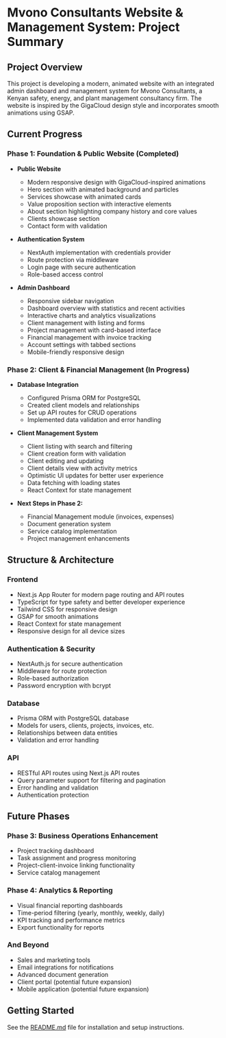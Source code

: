 # Mvono Consultants Website & Management System: Project Summary

## Project Overview

This project is developing a modern, animated website with an integrated admin dashboard and management system for Mvono Consultants, a Kenyan safety, energy, and plant management consultancy firm. The website is inspired by the GigaCloud design style and incorporates smooth animations using GSAP.

## Current Progress

### Phase 1: Foundation & Public Website (Completed)
- **Public Website**
  - Modern responsive design with GigaCloud-inspired animations
  - Hero section with animated background and particles
  - Services showcase with animated cards
  - Value proposition section with interactive elements
  - About section highlighting company history and core values
  - Clients showcase section
  - Contact form with validation

- **Authentication System**
  - NextAuth implementation with credentials provider
  - Route protection via middleware
  - Login page with secure authentication
  - Role-based access control

- **Admin Dashboard**
  - Responsive sidebar navigation
  - Dashboard overview with statistics and recent activities
  - Interactive charts and analytics visualizations
  - Client management with listing and forms
  - Project management with card-based interface
  - Financial management with invoice tracking
  - Account settings with tabbed sections
  - Mobile-friendly responsive design

### Phase 2: Client & Financial Management (In Progress)
- **Database Integration**
  - Configured Prisma ORM for PostgreSQL
  - Created client models and relationships
  - Set up API routes for CRUD operations
  - Implemented data validation and error handling

- **Client Management System**
  - Client listing with search and filtering
  - Client creation form with validation
  - Client editing and updating
  - Client details view with activity metrics
  - Optimistic UI updates for better user experience
  - Data fetching with loading states
  - React Context for state management

- **Next Steps in Phase 2:**
  - Financial Management module (invoices, expenses)
  - Document generation system
  - Service catalog implementation
  - Project management enhancements

## Structure & Architecture

### Frontend
- Next.js App Router for modern page routing and API routes
- TypeScript for type safety and better developer experience
- Tailwind CSS for responsive design
- GSAP for smooth animations
- React Context for state management
- Responsive design for all device sizes

### Authentication & Security
- NextAuth.js for secure authentication
- Middleware for route protection
- Role-based authorization
- Password encryption with bcrypt

### Database
- Prisma ORM with PostgreSQL database
- Models for users, clients, projects, invoices, etc.
- Relationships between data entities
- Validation and error handling

### API
- RESTful API routes using Next.js API routes
- Query parameter support for filtering and pagination
- Error handling and validation
- Authentication protection

## Future Phases

### Phase 3: Business Operations Enhancement
- Project tracking dashboard
- Task assignment and progress monitoring
- Project-client-invoice linking functionality
- Service catalog management

### Phase 4: Analytics & Reporting
- Visual financial reporting dashboards
- Time-period filtering (yearly, monthly, weekly, daily)
- KPI tracking and performance metrics
- Export functionality for reports

### And Beyond
- Sales and marketing tools
- Email integrations for notifications
- Advanced document generation
- Client portal (potential future expansion)
- Mobile application (potential future expansion)

## Getting Started

See the [README.md](./README.md) file for installation and setup instructions.
